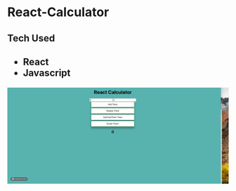 # React-Calculator

 <h2> Tech Used <h2>
          <ul>
             <li> React </li>
            <li> Javascript </li>
          </ul>
      
      
![Alt Text](https://github.com/JohnbelMDev/React-Calculator/blob/master/calculator/2020-12-18%2007.06.36.gif)

